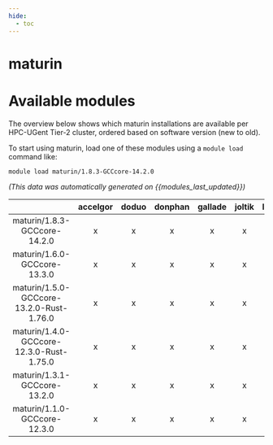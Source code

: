 ```yaml
---
hide:
  - toc
---
```


maturin
=======

# Available modules


The overview below shows which maturin installations are available per HPC-UGent Tier-2 cluster, ordered based on software version (new to old).

To start using maturin, load one of these modules using a `module load` command like:

```shell
module load maturin/1.8.3-GCCcore-14.2.0
```

*(This data was automatically generated on {{modules_last_updated}})*

| |accelgor|doduo|donphan|gallade|joltik|litleo|shinx|
| :---: | :---: | :---: | :---: | :---: | :---: | :---: | :---: |
|maturin/1.8.3-GCCcore-14.2.0|x|x|x|x|x|x|x|
|maturin/1.6.0-GCCcore-13.3.0|x|x|x|x|x|x|x|
|maturin/1.5.0-GCCcore-13.2.0-Rust-1.76.0|x|x|x|x|x|x|x|
|maturin/1.4.0-GCCcore-12.3.0-Rust-1.75.0|x|x|x|x|x|x|x|
|maturin/1.3.1-GCCcore-13.2.0|x|x|x|x|x|x|x|
|maturin/1.1.0-GCCcore-12.3.0|x|x|x|x|x|x|x|
